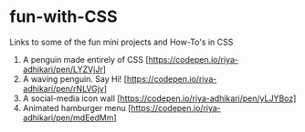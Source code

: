 # fun-with-CSS
Links to some of the fun mini projects and How-To's in CSS 

1. A penguin made entirely of CSS [https://codepen.io/riya-adhikari/pen/LYZVjJr]
2. A waving penguin. Say Hi! [https://codepen.io/riya-adhikari/pen/rNLVGjv]
3. A social-media icon wall [https://codepen.io/riya-adhikari/pen/yLJYBoz]
4. Animated hamburger menu [https://codepen.io/riya-adhikari/pen/mdEedMm]
